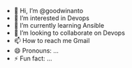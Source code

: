 - 👋 Hi, I’m @goodwinanto
- 👀 I’m interested in Devops
- 🌱 I’m currently learning Ansible
- 💞️ I’m looking to collaborate on Devops
- 📫 How to reach me Gmail
- 😄 Pronouns: ...
- ⚡ Fun fact: ...

<!---
goodwinanto/goodwinanto is a ✨ special ✨ repository because its `README.md` (this file) appears on your GitHub profile.
You can click the Preview link to take a look at your changes.
--->
